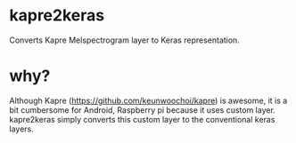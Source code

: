 # kapre2keras
Converts Kapre Melspectrogram layer to Keras representation.

# why?

Although Kapre (https://github.com/keunwoochoi/kapre) is awesome, it is a bit cumbersome for Android, Raspberry pi because it uses custom layer. kapre2keras simply converts this custom layer to the conventional keras layers.
